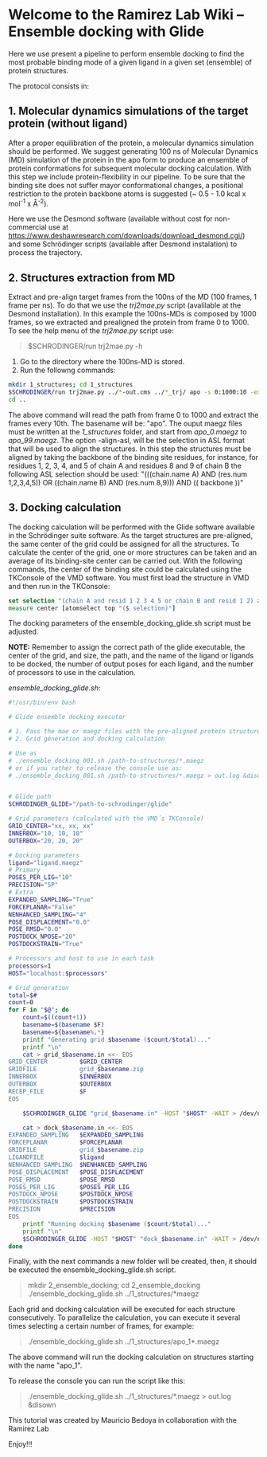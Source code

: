 # Welcome to the Ramirez Lab Wiki – Ensemble docking with Glide

Here we use present a pipeline to perform ensemble docking to find the most probable binding mode of a given ligand in a given set (ensemble) of protein structures.

The protocol consists in:

## 1. Molecular dynamics simulations of the target protein (without ligand) ##
After a proper equilibration of the protein, a molecular dynamics simulation should be performed. We suggest generating 100 ns of Molecular Dynamics (MD) simulation of the protein in the apo form to produce an ensemble of protein conformations for subsequent molecular docking calculation. With this step we include protein-flexibility in our pipeline. To be sure that the binding site does not suffer mayor conformational changes, a positional restriction to the protein backbone atoms is suggested (~ 0.5 - 1.0 kcal x mol<sup>-1</sup> x <span>&#8491;</span><sup>-2</sup>). 

Here we use the Desmond software (available without cost for non-commercial use at https://www.deshawresearch.com/downloads/download_desmond.cgi/) and some Schrödinger scripts (available after Desmond instalation) to process the trajectory.

## 2. Structures extraction from MD ##
Extract and pre-align target frames from the 100ns of the MD (100 frames, 1 frame per ns). To do that we use the *trj2mae.py* script (avalilable at the Desmond installation). In this example the 100ns-MDs is composed by 1000 frames, so we extracted and prealigned the protein from frame 0 to 1000. To see the help menu of the *trj2mae.py* script use:
> $SCHRODINGER/run trj2mae.py -h

1. Go to the directory where the 100ns-MD is stored.
2. Run the followng commands:

```bash
mkdir 1_structures; cd 1_structures
$SCHRODINGER/run trj2mae.py ../*-out.cms ../*_trj/ apo -s 0:1000:10 -extract-asl "protein" -align-asl "backbone_binding_site" -separate -out-format MAE
cd ..
```
The above command will read the path from frame 0 to 1000 and extract the frames every 10th. The basename will be: "apo".
The ouput maegz files must be written at the *1_structures* folder, and start from *apo_0.maegz* to *apo_99.maegz*. 
The option -align-asl, will be the selection in ASL format that will be used to align the structures. In this step the structures must be aligned by taking the backbone of the binding site residues, for instance, for residues 1, 2, 3, 4, and 5 of chain A and residues 8 and 9 of chain B the following ASL selection should be used:
"(((chain.name A) AND (res.num 1,2,3,4,5)) OR ((chain.name B) AND (res.num 8,9))) AND (( backbone ))"


## 3. Docking calculation ##
The docking calculation will be performed with the Glide software available in the Schrödinger suite software.
As the target structures are pre-aligned, the same center of the grid could be assigned for all the structures. To calculate the center of the grid, one or more structures can be taken and an average of its binding-site center can be carried out. With the following commands, the center of the binding site could be calculated using the TKConsole of the VMD software. You must first load the structure in VMD and then run in the TKConsole:

```tcl
set selection "(chain A and resid 1 2 3 4 5 or chain B and resid 1 2) and backbone"
measure center [atomselect top "($ selection)"]
```

The docking parameters of the ensemble_docking_glide.sh script must be adjusted.

**NOTE:**
Remember to assign the correct path of the glide executable, the center of the grid, and size, the path, and the name of the ligand or ligands to be docked, the number of output poses for each ligand, and the number of processors to use in the calculation.

*ensemble_docking_glide.sh*:

```bash
#!/usr/bin/env bash

# Glide ensemble docking executor

# 1. Pass the mae or maegz files with the pre-aligned protein structures.
# 2. Grid generation and docking calculation

# Use as 
# ./ensemble_docking_001.sh /path-to-structures/*.maegz
# or if you rather to release the console use as:
# ./ensemble_docking_001.sh /path-to-structures/*.maegz > out.log &disown 


# Glide path
SCHRODINGER_GLIDE="/path-to-schrodinger/glide"

# Grid parameters (calculated with the VMD´s TKConsole)
GRID_CENTER="xx, xx, xx"
INNERBOX="10, 10, 10"
OUTERBOX="20, 20, 20"

# Docking parameters
ligand="ligand.maegz"
# Primary
POSES_PER_LIG="10"
PRECISION="SP"
# Extra
EXPANDED_SAMPLING="True"
FORCEPLANAR="False"
NENHANCED_SAMPLING="4"
POSE_DISPLACEMENT="0.0"
POSE_RMSD="0.0"
POSTDOCK_NPOSE="20"
POSTDOCKSTRAIN="True"

# Processors and host to use in each task
processors=1
HOST="localhost:$processors"

# Grid generation
total=$#
count=0
for F in "$@"; do
    count=$((count+1))
    basename=$(basename $F)
    basename=${basename%.*}
    printf "Generating grid $basename ($count/$total)..."
    printf "\n"
    cat > grid_$basename.in <<- EOS
GRID_CENTER         $GRID_CENTER
GRIDFILE            grid_$basename.zip
INNERBOX            $INNERBOX
OUTERBOX            $OUTERBOX
RECEP_FILE          $F
EOS

    $SCHRODINGER_GLIDE "grid_$basename.in" -HOST "$HOST" -WAIT > /dev/null 2>&1

    cat > dock_$basename.in <<- EOS
EXPANDED_SAMPLING   $EXPANDED_SAMPLING
FORCEPLANAR         $FORCEPLANAR
GRIDFILE            grid_$basename.zip
LIGANDFILE          $ligand
NENHANCED_SAMPLING  $NENHANCED_SAMPLING
POSE_DISPLACEMENT   $POSE_DISPLACEMENT
POSE_RMSD           $POSE_RMSD
POSES_PER_LIG       $POSES_PER_LIG
POSTDOCK_NPOSE      $POSTDOCK_NPOSE
POSTDOCKSTRAIN      $POSTDOCKSTRAIN
PRECISION           $PRECISION
EOS
    printf "Running docking $basename ($count/$total)..."
    printf "\n"
    $SCHRODINGER_GLIDE -HOST "$HOST" "dock_$basename.in" -WAIT > /dev/null 2>&1
done
```

Finally, with the next commands a new folder will be created, then, it should be executed the ensemble_docking_glide.sh script.

> mkdir 2_ensemble_docking; cd 2_ensemble_docking
> ./ensemble_docking_glide.sh ../1_structures/*maegz


Each grid and docking calculation will be executed for each structure consecutively. To parallelize the calculation, you can execute it several times selecting a certain number of frames, for example:


> ./ensemble_docking_glide.sh ../1_structures/apo_1*.maegz

The above command will run the docking calculation on structures starting with the name "apo_1".

To release the console you can run the script like this:

> ./ensemble_docking_glide.sh ../1_structures/*.maegz > out.log &disown


This tutorial was created by Mauricio Bedoya in collaboration with the Ramirez Lab

Enjoy!!!
